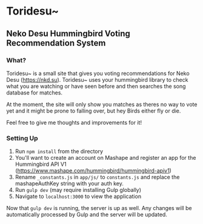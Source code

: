 # Toridesu~

## Neko Desu Hummingbird Voting Recommendation System

### What?

Toridesu~ is a small site that gives you voting recommendations for Neko Desu (https://nkd.su). Toridesu~ uses your hummingbird library to check what you are watching or have seen before and then searches the song database for matches.

At the moment, the site will only show you matches as theres no way to vote yet and it might be prone to falling over, but hey Birds either fly or die.

Feel free to give me thoughts and improvements for it!

### Setting Up

1. Run `npm install` from the directory
2. You'll want to create an account on Mashape and register an app for the Hummingbird API V1 (https://www.mashape.com/hummingbird/hummingbird-apiv1)
3. Rename `_constants.js` in `app/js/` to `constants.js` and replace the mashapeAuthKey string with your auth key.
4. Run `gulp dev` (may require installing Gulp globally)
5. Navigate to `localhost:3000` to view the application

Now that `gulp dev` is running, the server is up as well. Any changes will be automatically processed by Gulp and the server will be updated.